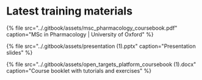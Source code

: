 # Latest training materials

{% file src="../.gitbook/assets/msc\_pharmacology\_coursebook.pdf" caption="MSc in Pharmacology \| University of Oxford" %}

{% file src="../.gitbook/assets/presentation \(1\).pptx" caption="Presentation slides" %}

{% file src="../.gitbook/assets/open\_targets\_platform\_coursebook \(1\).docx" caption="Course booklet with tutorials and exercises" %}


